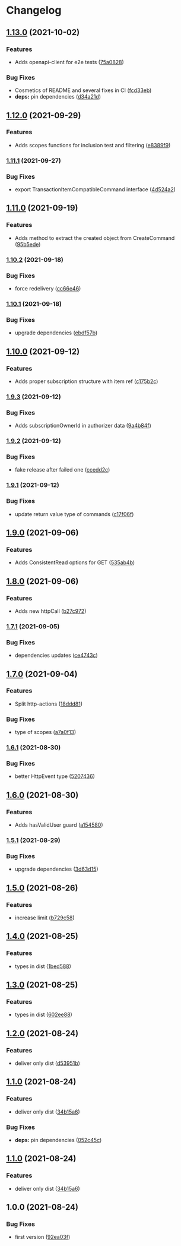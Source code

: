 # Changelog

## [1.13.0](https://www.github.com/Toaztr/commons/compare/v1.12.0...v1.13.0) (2021-10-02)


### Features

* Adds openapi-client for e2e tests ([75a0828](https://www.github.com/Toaztr/commons/commit/75a0828e18be813a80a1003b9d114027ae688472))


### Bug Fixes

* Cosmetics of README and several fixes in CI ([fcd33eb](https://www.github.com/Toaztr/commons/commit/fcd33eb426bfa4a421cb849b9627363593277274))
* **deps:** pin dependencies ([d34a21d](https://www.github.com/Toaztr/commons/commit/d34a21d7eb9150b693203d9275d5831cf11dce29))

## [1.12.0](https://www.github.com/Toaztr/commons/compare/v1.11.1...v1.12.0) (2021-09-29)


### Features

* Adds scopes functions for inclusion test and filtering ([e8389f9](https://www.github.com/Toaztr/commons/commit/e8389f969aab0a0681ea02d7a20b37805dcab4ec))

### [1.11.1](https://www.github.com/Toaztr/commons/compare/v1.11.0...v1.11.1) (2021-09-27)


### Bug Fixes

* export TransactionItemCompatibleCommand interface ([4d524a2](https://www.github.com/Toaztr/commons/commit/4d524a25e1034d465db224f751823e2eab3da701))

## [1.11.0](https://www.github.com/Toaztr/commons/compare/v1.10.2...v1.11.0) (2021-09-19)


### Features

* Adds method to extract the created object from CreateCommand ([95b5ede](https://www.github.com/Toaztr/commons/commit/95b5ede87ff5439f06e95993ce4bb1c44b8398f7))

### [1.10.2](https://www.github.com/Toaztr/commons/compare/v1.10.1...v1.10.2) (2021-09-18)


### Bug Fixes

* force redelivery ([cc66e46](https://www.github.com/Toaztr/commons/commit/cc66e46369e77e9d680cfedf96582f7dcda945d2))

### [1.10.1](https://www.github.com/Toaztr/commons/compare/v1.10.0...v1.10.1) (2021-09-18)


### Bug Fixes

* upgrade dependencies ([ebdf57b](https://www.github.com/Toaztr/commons/commit/ebdf57b9bb97ea8238bc5183576825ed8fcecadb))

## [1.10.0](https://www.github.com/Toaztr/commons/compare/v1.9.3...v1.10.0) (2021-09-12)


### Features

* Adds proper subscription structure with item ref ([c175b2c](https://www.github.com/Toaztr/commons/commit/c175b2ccb2ea2de7e20fc378d5391475d18c0948))

### [1.9.3](https://www.github.com/Toaztr/commons/compare/v1.9.2...v1.9.3) (2021-09-12)


### Bug Fixes

* Adds subscriptionOwnerId in authorizer data ([9a4b84f](https://www.github.com/Toaztr/commons/commit/9a4b84f729b8ed65d5c6f898d23b1eb47a9819ae))

### [1.9.2](https://www.github.com/Toaztr/commons/compare/v1.9.1...v1.9.2) (2021-09-12)


### Bug Fixes

* fake release after failed one ([ccedd2c](https://www.github.com/Toaztr/commons/commit/ccedd2c372f9338a4134672509a8ebb638dbbe24))

### [1.9.1](https://www.github.com/Toaztr/commons/compare/v1.9.0...v1.9.1) (2021-09-12)


### Bug Fixes

* update return value type of commands ([c17f06f](https://www.github.com/Toaztr/commons/commit/c17f06f0482a6989422de252d836d7f541bb82e3))

## [1.9.0](https://www.github.com/Toaztr/commons/compare/v1.8.0...v1.9.0) (2021-09-06)


### Features

* Adds ConsistentRead options for GET ([535ab4b](https://www.github.com/Toaztr/commons/commit/535ab4ba8ea6b2c8fa99276ffefbfbdce06f6aac))

## [1.8.0](https://www.github.com/Toaztr/commons/compare/v1.7.1...v1.8.0) (2021-09-06)


### Features

* Adds new httpCall ([b27c972](https://www.github.com/Toaztr/commons/commit/b27c9725a4321da56d211a3aa1be44bd89ccb339))

### [1.7.1](https://www.github.com/Toaztr/commons/compare/v1.7.0...v1.7.1) (2021-09-05)


### Bug Fixes

* dependencies updates ([ce4743c](https://www.github.com/Toaztr/commons/commit/ce4743c528458ef7c023670c38f6a77f0d039a2f))

## [1.7.0](https://www.github.com/Toaztr/commons/compare/v1.6.1...v1.7.0) (2021-09-04)


### Features

* Split http-actions ([18ddd81](https://www.github.com/Toaztr/commons/commit/18ddd81942bff03b799ca0e41b6b1afef5057e6d))


### Bug Fixes

* type of scopes ([a7a0f13](https://www.github.com/Toaztr/commons/commit/a7a0f1384004a36f6f30312c97af9a9d545aed55))

### [1.6.1](https://www.github.com/Toaztr/commons/compare/v1.6.0...v1.6.1) (2021-08-30)


### Bug Fixes

* better HttpEvent type ([5207436](https://www.github.com/Toaztr/commons/commit/5207436d36c92475deff0c0d89372db56629bf36))

## [1.6.0](https://www.github.com/Toaztr/commons/compare/v1.5.1...v1.6.0) (2021-08-30)


### Features

* Adds hasValidUser guard ([a154580](https://www.github.com/Toaztr/commons/commit/a1545805c52c9e2a7970067d8f074fef21084a06))

### [1.5.1](https://www.github.com/Toaztr/commons/compare/v1.5.0...v1.5.1) (2021-08-29)


### Bug Fixes

* upgrade dependencies ([3d63d15](https://www.github.com/Toaztr/commons/commit/3d63d154263dea189d1e44fe399d14bd8d4c860f))

## [1.5.0](https://www.github.com/Toaztr/commons/compare/v1.4.0...v1.5.0) (2021-08-26)


### Features

* increase limit ([b729c58](https://www.github.com/Toaztr/commons/commit/b729c5815bf6e60c8e3127acf388ea6eec4f3594))

## [1.4.0](https://www.github.com/Toaztr/commons/compare/v1.3.0...v1.4.0) (2021-08-25)


### Features

* types in dist ([1bed588](https://www.github.com/Toaztr/commons/commit/1bed5888b3ba4c9a704659bd55f4249f9721ac6f))

## [1.3.0](https://www.github.com/Toaztr/commons/compare/v1.2.0...v1.3.0) (2021-08-25)


### Features

* types in dist ([602ee88](https://www.github.com/Toaztr/commons/commit/602ee88ce1452275afed3cb2fa3e70c153ea89ff))

## [1.2.0](https://www.github.com/Toaztr/commons/compare/v1.1.0...v1.2.0) (2021-08-24)


### Features

* deliver only dist ([d53951b](https://www.github.com/Toaztr/commons/commit/d53951bc4ad063b610e40b3d5e53c29f78704650))

## [1.1.0](https://www.github.com/Toaztr/commons/compare/v1.0.0...v1.1.0) (2021-08-24)


### Features

* deliver only dist ([34b15a6](https://www.github.com/Toaztr/commons/commit/34b15a6fcbaed57465bbe100a1d6c9b522a165b9))


### Bug Fixes

* **deps:** pin dependencies ([052c45c](https://www.github.com/Toaztr/commons/commit/052c45cfd39c1532921e815f885585b463dd7e24))

## [1.1.0](https://www.github.com/Toaztr/commons/compare/v1.0.0...v1.1.0) (2021-08-24)


### Features

* deliver only dist ([34b15a6](https://www.github.com/Toaztr/commons/commit/34b15a6fcbaed57465bbe100a1d6c9b522a165b9))

## 1.0.0 (2021-08-24)


### Bug Fixes

* first version ([92ea03f](https://www.github.com/Toaztr/commons/commit/92ea03fb4dd1588f87d393538878d10fd0824ff4))
